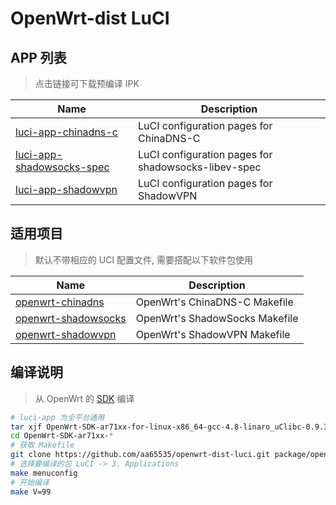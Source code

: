 OpenWrt-dist LuCI
===

APP 列表
---
 > 点击链接可下载预编译 IPK  

 Name                           | Description
 -------------------------------|-----------------------------------------------
 [luci-app-chinadns-c][1]       | LuCI configuration pages for ChinaDNS-C
 [luci-app-shadowsocks-spec][0] | LuCI configuration pages for shadowsocks-libev-spec
 [luci-app-shadowvpn][2] | LuCI configuration pages for ShadowVPN

适用项目
---
 > 默认不带相应的 UCI 配置文件, 需要搭配以下软件包使用  

 Name                     | Description
 -------------------------|-----------------------------------
 [openwrt-chinadns][5]    | OpenWrt's ChinaDNS-C Makefile
 [openwrt-shadowsocks][7] | OpenWrt's ShadowSocks Makefile
 [openwrt-shadowvpn][8]   | OpenWrt's ShadowVPN Makefile

编译说明
---
 > 从 OpenWrt 的 [SDK][S] 编译  

```bash
# luci-app 为全平台通用
tar xjf OpenWrt-SDK-ar71xx-for-linux-x86_64-gcc-4.8-linaro_uClibc-0.9.33.2.tar.bz2
cd OpenWrt-SDK-ar71xx-*
# 获取 Makefile
git clone https://github.com/aa65535/openwrt-dist-luci.git package/openwrt-dist-luci
# 选择要编译的包 LuCI -> 3. Applications
make menuconfig
# 开始编译
make V=99
```


  [0]: http://sourceforge.net/projects/openwrt-dist/files/luci-app/shadowsocks-spec/
  [1]: http://sourceforge.net/projects/openwrt-dist/files/luci-app/chinadns-c/
  [2]: http://sourceforge.net/projects/openwrt-dist/files/luci-app/shadowvpn/
  [5]: https://github.com/aa65535/openwrt-chinadns
  [7]: https://github.com/aa65535/openwrt-shadowsocks
  [8]: https://github.com/aa65535/openwrt-shadowvpn
  [S]: http://downloads.openwrt.org/snapshots/trunk/
